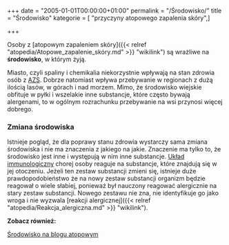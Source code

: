 +++
date = "2005-01-01T00:00:00+01:00"
permalink = "/Środowisko/"
title = "Środowisko"
kategorie = [ "przyczyny atopowego zapalenia skóry",]

+++

Osoby z [atopowym zapaleniem skóry]({{< relref "atopedia/Atopowe_zapalenie_skóry.md" >}} "wikilink") są wrażliwe na **środowisko**, w którym żyją.

Miasto, czyli spaliny i chemikalia niekorzystnie wpływają na stan zdrowia osób z [AZS](/atopedia/AZS "wikilink"). Dobrze natomiast wpływa przebywanie w regionach z dużą ilością lasów, w górach i nad morzem. Mimo, że środowisko wiejskie obfituje w pyłki i wszelakie inne substancje, które często bywają alergenami, to w ogólnym rozrachunku przebywanie na wsi przynosi więcej dobrego.

### Zmiana środowiska

Istnieje pogląd, że dla poprawy stanu zdrowia wystarczy sama zmiana środowiska i nie ma znaczenia z jakiego na jakie. Znaczenie ma tylko to, że środowisko jest inne i występują w nim inne substancje. [Układ immunologiczny](/atopedia/Układ_immunologiczny "wikilink") chorej osoby reaguje na substancje, które znajdują się w jej otoczeniu. Jeżeli ten zestaw substancji zmieni się, istnieje duże prawdopodobieństwo że na nowy zestaw substancji organizm będzie reagował o wiele słabiej, ponieważ był nauczony reagować alergicznie na stary zestaw substancji. Nowego zestawu nie zna, nie identyfikuje go jako wroga i nie wyzwala [reakcji alergicznej]({{< relref "atopedia/Reakcja_alergiczna.md" >}} "wikilink").

**Zobacz również:**

[Środowisko na blogu atopowym](http://blog.atopowe.pl/category/srodowisko/)
